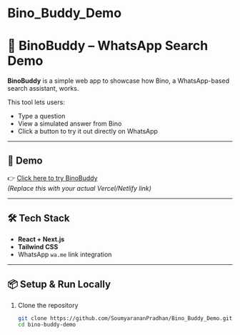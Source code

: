 # Bino_Buddy_Demo
# 🤖 BinoBuddy – WhatsApp Search Demo

**BinoBuddy** is a simple web app to showcase how Bino, a WhatsApp-based search assistant, works.

This tool lets users:
- Type a question
- View a simulated answer from Bino
- Click a button to try it out directly on WhatsApp

---

## 🚀 Demo

👉 [Click here to try BinoBuddy](https://vercel.com/soumyarananpradhans-projects/bino-buddy-demo)  
*(Replace this with your actual Vercel/Netlify link)*

---

## 🛠️ Tech Stack

- **React + Next.js**
- **Tailwind CSS**
- WhatsApp `wa.me` link integration

---

## 📦 Setup & Run Locally

1. Clone the repository
   ```bash
   git clone https://github.com/SoumyarananPradhan/Bino_Buddy_Demo.git
   cd bino-buddy-demo
